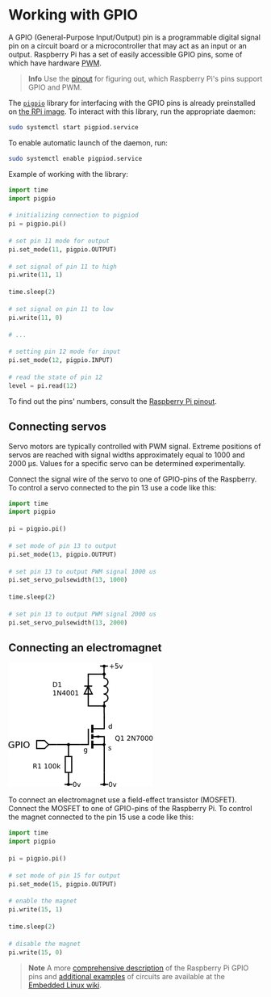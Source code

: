 # Working with GPIO

A GPIO (General-Purpose Input/Output) pin is a programmable digital signal pin on a circuit board or a microcontroller that may act as an input or an output. Raspberry Pi has a set of easily accessible GPIO pins, some of which have hardware <abbr title="Pulse-width modulation">PWM</abbr>.

> **Info** Use the [pinout](https://pinout.xyz) for figuring out, which Raspberry Pi's pins support GPIO and PWM.

The [`pigpio`](http://abyz.me.uk/rpi/pigpio) library for interfacing with the GPIO pins is already preinstalled on [the RPi image](microsd_images.md). To interact with this library, run the appropriate daemon:

```bash
sudo systemctl start pigpiod.service
```

To enable automatic launch of the daemon, run:

```bash
sudo systemctl enable pigpiod.service
```

Example of working with the library:

```python
import time
import pigpio

# initializing connection to pigpiod
pi = pigpio.pi()

# set pin 11 mode for output
pi.set_mode(11, pigpio.OUTPUT)

# set signal of pin 11 to high
pi.write(11, 1)

time.sleep(2)

# set signal on pin 11 to low
pi.write(11, 0)

# ...

# setting pin 12 mode for input
pi.set_mode(12, pigpio.INPUT)

# read the state of pin 12
level = pi.read(12)
```

To find out the pins' numbers, consult the [Raspberry Pi pinout](https://pinout.xyz).

## Connecting servos

Servo motors are typically controlled with PWM signal. Extreme positions of servos are reached with signal widths approximately equal to 1000 and 2000 µs. Values for a specific servo can be determined experimentally.

Connect the signal wire of the servo to one of GPIO-pins of the Raspberry. To control a servo connected to the pin 13 use a code like this:

```python
import time
import pigpio

pi = pigpio.pi()

# set mode of pin 13 to output
pi.set_mode(13, pigpio.OUTPUT)

# set pin 13 to output PWM signal 1000 us
pi.set_servo_pulsewidth(13, 1000)

time.sleep(2)

# set pin 13 to output PWM signal 2000 us
pi.set_servo_pulsewidth(13, 2000)
```

## Connecting an electromagnet

![GPIO Mosfet Magnet Connection](../assets/gpio_mosfet_magnet.png)

To connect an electromagnet use a field-effect transistor (MOSFET). Connect the MOSFET to one of GPIO-pins of the Raspberry Pi. To control the magnet connected to the pin 15 use a code like this:

```python
import time
import pigpio

pi = pigpio.pi()

# set mode of pin 15 for output
pi.set_mode(15, pigpio.OUTPUT)

# enable the magnet
pi.write(15, 1)

time.sleep(2)

# disable the magnet
pi.write(15, 0)
```

> **Note** A more [comprehensive description](https://elinux.org/RPi_Low-level_peripherals) of the Raspberry Pi GPIO pins and [additional examples](https://elinux.org/RPi_GPIO_Interface_Circuits) of circuits are available at the [Embedded Linux wiki](https://elinux.org/RPi_Hub).
